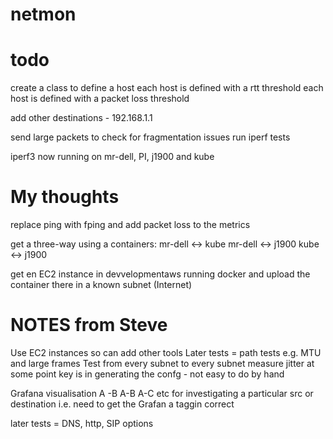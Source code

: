 netmon
======

todo
====

create a class to define a host
each host is defined with a rtt threshold
each host is defined with a packet loss threshold

add other destinations - 192.168.1.1

send large packets to check for fragmentation issues
run iperf tests


iperf3 now running on mr-dell, PI, j1900 and kube

My thoughts
===========
replace ping with fping and add packet loss to the metrics

get a three-way using a containers:
mr-dell <-> kube
mr-dell <-> j1900
kube <-> j1900

get en EC2 instance in devvelopmentaws running docker and upload the container there 
in a known subnet (Internet)


NOTES from Steve
================
Use EC2 instances so can add other tools
Later tests = path tests e.g. MTU and large frames
Test from every subnet to every subnet
measure jitter at some point
key is in generating the confg - not easy to do by hand

Grafana visualisation
A -B
A-B
A-C etc
for investigating a particular src or destination
i.e. need to get the Grafan a taggin correct

later tests = DNS, http, SIP options

